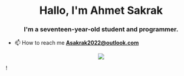 <h1 align="center">Hallo, I'm Ahmet Sakrak</h1>
<h3 align="center">I'm a seventeen-year-old student and programmer.</h3>

- 📫 How to reach me **Asakrak2022@outlook.com**



<p align="center"> <img  src="https://user-images.githubusercontent.com/66999194/207706051-834a7b8a-ff41-4a2b-a089-b255136312e2.png"> </p>!
